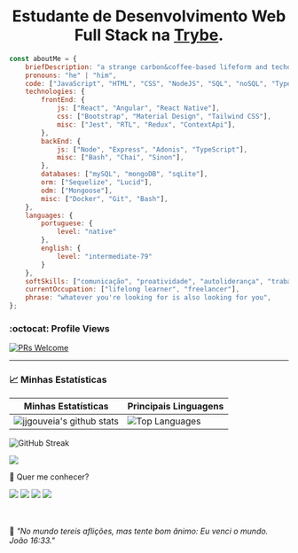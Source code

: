 <h1 style="text-align: center">Estudante de Desenvolvimento Web Full Stack na <a href="https://betrybe.com">Trybe</a>.</br>
</h1>



```javascript
const aboutMe = {
    briefDescription: "a strange carbon&coffee-based lifeform and techonology passionate.",
    pronouns: "he" | "him",
    code: ["JavaScript", "HTML", "CSS", "NodeJS", "SQL", "noSQL", "TypeScript"],
    technologies: {
        frontEnd: {
            js: ["React", "Angular", "React Native"],
            css: ["Bootstrap", "Material Design", "Tailwind CSS"],
            misc: ["Jest", "RTL", "Redux", "ContextApi"],
        },
        backEnd: {
            js: ["Node", "Express", "Adonis", "TypeScript"],
            misc: ["Bash", "Chai", "Sinon"],
        },
        databases: ["mySQL", "mongoDB", "sqLite"],
        orm: ["Sequelize", "Lucid"],
        odm: ["Mongoose"],
        misc: ["Docker", "Git", "Bash"],
    },
    languages: {
        portuguese: {
            level: "native"
        },
        english: {
            level: "intermediate-79"
        }
    },
    softSkills: ["comunicação", "proatividade", "autoliderança", "trabalho em equipe", "aprender a aprender"],
    currentOccupation: ["lifelong learner", "freelancer"],
    phrase: "whatever you're looking for is also looking for you",
};


```
### :octocat: Profile Views

[![PRs Welcome](https://komarev.com/ghpvc/?username=jjgouveia&label=Profile%20views&color=0e75b6&style=flat)](https://github.com/jjgouveia)

---

### 📈 Minhas Estatísticas



| Minhas Estatísticas                                                                                                                                         | Principais Linguagens                                                                                                                                                  |
| ------------------------------------------------------------------------------------------------------------------------------------------------------------ | ---------------------------------------------------------------------------------------------------------------------------------------------------------------------- |
| ![jjgouveia's github stats](https://github-readme-stats-one-virid-55.vercel.app/api?username=jjgouveia&show_icons=true&hide_border=true&include_all_commits=true&count_private=true&theme=jolly) | ![Top Languages](https://github-readme-stats-one-virid-55.vercel.app/api/top-langs/?username=jjgouveia&langs_count=10&include_all_commits=true&hide_border=true&theme=jolly&layout=compact)
 ![GitHub Streak](https://streak-stats.demolab.com?user=jjgouveia&theme=synthwave&locale=pt_BR)



<a href="https://github.com/anuraghazra/github-readme-stats">
  <img align="center" src="https://github-readme-stats.vercel.app/api/wakatime?username=gouvik&layout=compact&card_width=300" />
</a>


💬 Quer me conhecer?

<div>
  <a href="https://www.linkedin.com/in/jarbasgouveia" target="_blank"><img src="https://img.shields.io/badge/-LinkedIn-%230077B5?style=for-the-badge&logo=linkedin&logoColor=white" target="_blank"></a>
  <a href="https://api.whatsapp.com/send?phone=5581996122536" target="_blank"><img src="https://img.shields.io/badge/WhatsApp-25D366?style=for-the-badge&logo=whatsapp&logoColor=white" target="_blank"></a>
  <a href = "mailto:gouvik.dev@gmail.com"><img src="https://img.shields.io/badge/-Gmail-%23333?style=for-the-badge&logo=gmail&logoColor=white" target="_blank"></a>
  <a href="https://www.instagram.com/junior_gouveia/" target="_blank"><img src="https://img.shields.io/badge/-Instagram-%23E4405F?style=for-the-badge&logo=instagram&logoColor=white" target="_blank"></a>
  <!-- <a href="https://discord.gg/NXGGp4KaQH" target="_blank"><img src="https://img.shields.io/badge/Discord-7289DA?style=for-the-badge&logo=discord&logoColor=white" target="_blank"></a> -->
</div>
<br>
<div>

</div>
<br>
<p>🧠 <spam style="font-style:italic">"No mundo tereis aflições, mas tente bom ânimo: Eu venci o mundo. João 16:33."</spam></p>
